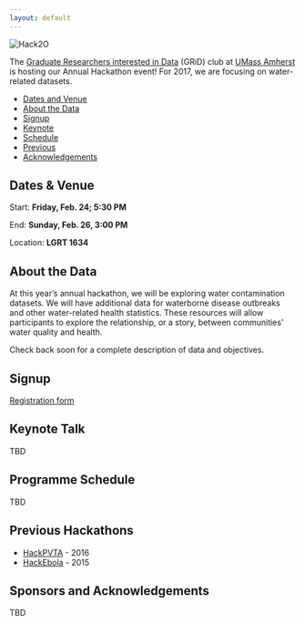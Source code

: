 ```yaml
---
layout: default
---
```


<link rel="stylesheet" href="https://maxcdn.bootstrapcdn.com/font-awesome/4.5.0/css/font-awesome.min.css">

![Hack2O](http://gridclub.io/Hack2O/assets/hack2ologo.png)

The [Graduate Researchers interested in Data](http://www.gridclub.io) (GRiD) club at [UMass Amherst](http://www.umass.edu) is hosting our Annual Hackathon event! For 2017, we are focusing on water-related datasets.

- [Dates and Venue](#timeplace)
- [About the Data](#dataset)
- [Signup](#signup)
- [Keynote](#keynote)
- [Schedule](#programme)
- [Previous](#prevhack)
- [Acknowledgements](#ack)



## <a name="timeplace"></a> Dates & Venue 

Start: **Friday, Feb. 24; 5:30 PM**

End: **Sunday, Feb. 26, 3:00 PM**

Location: **LGRT 1634**

## <a name="dataset"></a> About the Data

At this year’s annual hackathon, we will be exploring water contamination datasets. We will have additional data for waterborne disease outbreaks and other water-related health statistics. These resources will allow participants to explore the relationship, or a story, between communities’ water quality and health. 

Check back soon for a complete description of data and objectives.


## <a name="signup"></a> Signup

[Registration form](https://docs.google.com/forms/d/e/1FAIpQLSfaGPM2AMbRzUOEENchr2A5HuQh3aUSdJDXX-qC4Ln3t0QCFQ/viewform) 


## <a name="keynote"></a> Keynote Talk
TBD

## <a name="keynote"></a> Programme Schedule
TBD

## <a name="prevhack"></a> Previous Hackathons
- [HackPVTA](http://gridclub.io/HackPVTA/) - 2016
- [HackEbola](http://gridclub.io/ebola-hackfest) - 2015

## <a name="ack"></a>Sponsors and Acknowledgements
TBD


